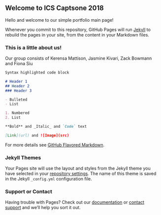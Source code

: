 ## Welcome to ICS Captsone 2018

Hello and welcome to our simple portfolio main page!

Whenever you commit to this repository, GitHub Pages will run [Jekyll](https://jekyllrb.com/) to rebuild the pages in your site, from the content in your Markdown files.

### This is a little about us!

Our group consists of Kerensa Mattison, Jasmine Kivari, Zack Bowmann and Fiona Siu

```markdown
Syntax highlighted code block

# Header 1
## Header 2
### Header 3

- Bulleted
- List

1. Numbered
2. List

**Bold** and _Italic_ and `Code` text

[Link](url) and ![Image](src)
```

For more details see [GitHub Flavored Markdown](https://guides.github.com/features/mastering-markdown/).

### Jekyll Themes

Your Pages site will use the layout and styles from the Jekyll theme you have selected in your [repository settings](https://github.com/ICScapstone2018/portfolio/settings). The name of this theme is saved in the Jekyll `_config.yml` configuration file.

### Support or Contact

Having trouble with Pages? Check out our [documentation](https://help.github.com/categories/github-pages-basics/) or [contact support](https://github.com/contact) and we’ll help you sort it out.
